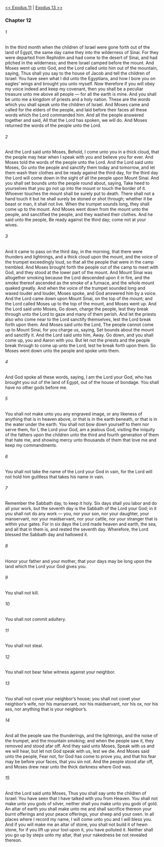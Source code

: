 [<< Exodus 11](Exodus%2011.md)  |  [Exodus 13 >>](Exodus%2013.md)

### Chapter 12
###### 1
In the third month when the children of Israel were gone forth out of the land of Egypt, the same day came they into the wilderness of Sinai. For they were departed from Rephidim and had come to the desert of Sinai, and had pitched in the wilderness; and there Israel camped before the mount. And Moses went up unto God, and the Lord called unto him out of the mountain, saying, Thus shall you say to the house of Jacob and tell the children of Israel: You have seen what I did unto the Egyptians, and how I bore you on eagles’ wings and brought you unto myself. Now therefore if you will obey my voice indeed and keep my covenant, then you shall be a peculiar treasure unto me above all people — for all the earth is mine. And you shall be unto me a kingdom of priests and a holy nation. These are the words which you shall speak unto the children of Israel. And Moses came and called for the elders of the people, and laid before their faces all these words which the Lord commanded him. And all the people answered together and said, All that the Lord has spoken, we will do. And Moses returned the words of the people unto the Lord.

###### 2
And the Lord said unto Moses, Behold, I come unto you in a thick cloud, that the people may hear when I speak with you and believe you for ever. And Moses told the words of the people unto the Lord. And the Lord said unto Moses, Go unto the people and sanctify them today and tomorrow, and let them wash their clothes and be ready against the third day, for the third day the Lord will come down in the sight of all the people upon Mount Sinai. And you shall set bounds unto the people round about, saying, Take heed to yourselves that you go not up into the mount or touch the border of it. Whoever touches the mount shall be surely put to death. There shall not a hand touch it but he shall surely be stoned or shot through; whether it be beast or man, it shall not live. When the trumpet sounds long, they shall come up to the mount. And Moses went down from the mount unto the people, and sanctified the people, and they washed their clothes. And he said unto the people, Be ready against the third day; come not at your wives.

###### 3
And it came to pass on the third day, in the morning, that there were thunders and lightnings, and a thick cloud upon the mount, and the voice of the trumpet exceedingly loud, so that all the people that were in the camp trembled. And Moses brought forth the people out of the camp to meet with God, and they stood at the lower part of the mount. And Mount Sinai was altogether smoking because the Lord descended upon it in fire, and the smoke thereof ascended as the smoke of a furnace, and the whole mount quaked greatly. And when the voice of the trumpet sounded long and waxed louder and louder, Moses spoke, and God answered him by a voice. And the Lord came down upon Mount Sinai, on the top of the mount; and the Lord called Moses up to the top of the mount, and Moses went up. And the Lord said unto Moses, Go down, charge the people, lest they break through unto the Lord to gaze and many of them perish. And let the priests also who come near to the Lord sanctify themselves, lest the Lord break forth upon them. And Moses said unto the Lord, The people cannot come up to Mount Sinai, for you charge us, saying, Set bounds about the mount and sanctify it. And the Lord said unto him, Away. Go down, and you shall come up, you and Aaron with you. But let not the priests and the people break through to come up unto the Lord, lest he break forth upon them. So Moses went down unto the people and spoke unto them.

###### 4
And God spoke all these words, saying, I am the Lord your God, who has brought you out of the land of Egypt, out of the house of bondage. You shall have no other gods before me.

###### 5
You shall not make unto you any engraved image, or any likeness of anything that is in heaven above, or that is in the earth beneath, or that is in the water under the earth. You shall not bow down yourself to them nor serve them, for I, the Lord your God, am a jealous God, visiting the iniquity of the fathers upon the children unto the third and fourth generation of them that hate me, and showing mercy unto thousands of them that love me and keep my commandments.

###### 6
You shall not take the name of the Lord your God in vain, for the Lord will not hold him guiltless that takes his name in vain.

###### 7
Remember the Sabbath day, to keep it holy. Six days shall you labor and do all your work, but the seventh day is the Sabbath of the Lord your God; in it you shall not do any work — you, nor your son, nor your daughter, your manservant, nor your maidservant, nor your cattle, nor your stranger that is within your gates. For in six days the Lord made heaven and earth, the sea, and all that in them is, and rested the seventh day. Wherefore, the Lord blessed the Sabbath day and hallowed it.

###### 8
Honor your father and your mother, that your days may be long upon the land which the Lord your God gives you.

###### 9
You shall not kill.

###### 10
You shall not commit adultery.

###### 11
You shall not steal.

###### 12
You shall not bear false witness against your neighbor.

###### 13
You shall not covet your neighbor’s house; you shall not covet your neighbor’s wife, nor his manservant, nor his maidservant, nor his ox, nor his ass, nor anything that is your neighbor’s.

###### 14
And all the people saw the thunderings, and the lightnings, and the noise of the trumpet, and the mountain smoking; and when the people saw it, they removed and stood afar off. And they said unto Moses, Speak with us and we will hear, but let not God speak with us, lest we die. And Moses said unto the people, Fear not, for God has come to prove you, and that his fear may be before your faces, that you sin not. And the people stood afar off, and Moses drew near unto the thick darkness where God was.

###### 15
And the Lord said unto Moses, Thus you shall say unto the children of Israel: You have seen that I have talked with you from Heaven. You shall not make unto you gods of silver, neither shall you make unto you gods of gold. An altar of earth you shall make unto me and shall sacrifice thereon your burnt offerings and your peace offerings, your sheep and your oxen. In all places where I record my name, I will come unto you and I will bless you. And if you will make me an altar of stone, you shall not build it of hewn stone, for if you lift up your tool upon it, you have polluted it. Neither shall you go up by steps unto my altar, that your nakedness be not revealed thereon.
